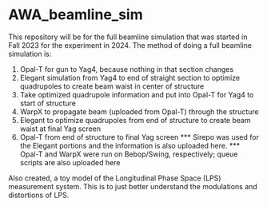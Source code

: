 # AWA_beamline_sim
This repository will be for the full beamline simulation that was started in Fall 2023 for the experiment in 2024.
The method of doing a full beamline simulation is:
1. Opal-T for gun to Yag4, because nothing in that section changes
2. Elegant simulation from Yag4 to end of straight section to optimize quadrupoles to create beam waist in center of structure
3. Take optimized quadrupole information and put into Opal-T for Yag4 to start of structure
4. WarpX to propagate beam (uploaded from Opal-T) through the structure
5. Elegant to optimize quadrupoles from end of structure to create beam waist at final Yag screen 
6. Opal-T from end of structure to final Yag screen
*** Sirepo was used for the Elegant portions and the information is also uploaded here.
*** Opal-T and WarpX were run on Bebop/Swing, respectively; queue scripts are also uploaded here

Also created, a toy model of the Longitudinal Phase Space (LPS) measurement system. This is to just better understand the modulations and distortions of LPS.







